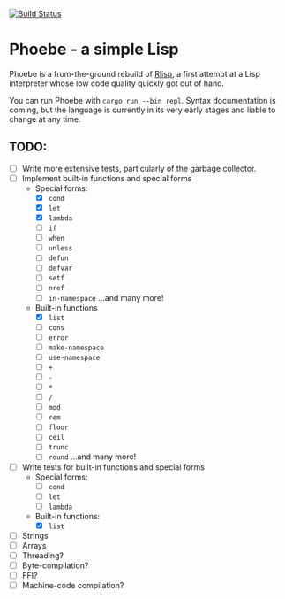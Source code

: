[![Build Status](https://travis-ci.org/gefjon/phoebe.svg?branch=master)](https://travis-ci.org/gefjon/phoebe)


# Phoebe - a simple Lisp

Phoebe is a from-the-ground rebuild of [Rlisp](https://github.com/gefjon/rlisp),
a first attempt at a Lisp interpreter whose low code quality quickly got out of
hand.

You can run Phoebe with `cargo run --bin repl`. Syntax documentation is coming,
but the language is currently in its very early stages and liable to change at
any time.

## TODO:
- [ ] Write more extensive tests, particularly of the garbage collector.
- [ ] Implement built-in functions and special forms
  + Special forms:
    * [x] `cond`
    * [x] `let`
    * [x] `lambda`
    * [ ] `if`
    * [ ] `when`
    * [ ] `unless`
    * [ ] `defun`
    * [ ] `defvar`
    * [ ] `setf`
    * [ ] `nref`
    * [ ] `in-namespace`
    ...and many more!
  + Built-in functions
    * [x] `list`
    * [ ] `cons`
    * [ ] `error`
    * [ ] `make-namespace`
    * [ ] `use-namespace`
    * [ ] `+`
    * [ ] `-`
    * [ ] `*`
    * [ ] `/`
    * [ ] `mod`
    * [ ] `rem`
    * [ ] `floor`
    * [ ] `ceil`
    * [ ] `trunc`
    * [ ] `round`
    ...and many more!
- [ ] Write tests for built-in functions and special forms
  + Special forms:
    * [ ] `cond`
    * [ ] `let`
    * [ ] `lambda`
  + Built-in functions:
    * [x] `list`
- [ ] Strings
- [ ] Arrays
- [ ] Threading?
- [ ] Byte-compilation?
- [ ] FFI?
- [ ] Machine-code compilation?
